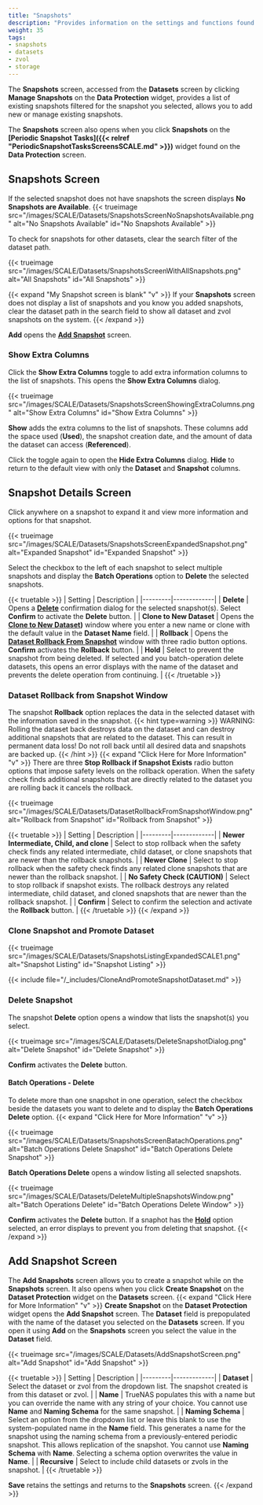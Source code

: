 ```yaml
---
title: "Snapshots"
description: "Provides information on the settings and functions found on the Snapshots screen."
weight: 35
tags:
- snapshots
- datasets
- zvol
- storage
---
```


The **Snapshots** screen, accessed from the **Datasets** screen by clicking **Manage Snapshots** on the **Data Protection** widget, provides a list of existing snapshots filtered for the snapshot you selected, allows you to add new or manage existing snapshots.

The **Snapshots** screen also opens when you click **Snapshots** on the **[Periodic Snapshot Tasks]({{< relref "PeriodicSnapshotTasksScreensSCALE.md" >}})** widget found on the **Data Protection** screen.

## Snapshots Screen

If the selected snapshot does not have snapshots the screen displays **No Snapshots are Available**.
{{< trueimage src="/images/SCALE/Datasets/SnapshotsScreenNoSnapshotsAvailable.png" alt="No Snapshots Available" id="No Snapshots Available" >}}

To check for snapshots for other datasets, clear the search filter of the dataset path.

{{< trueimage src="/images/SCALE/Datasets/SnapshotsScreenWithAllSnapshots.png" alt="All Snapshots" id="All Snapshots" >}}

{{< expand "My Snapshot screen is blank" "v" >}}
If your **Snapshots** screen does not display a list of snapshots and you know you added snapshots, clear the dataset path in the search field to show all dataset and zvol snapshots on the system.
{{< /expand >}}

**Add** opens the **[Add Snapshot](#add-snapshot-screen)** screen.

### Show Extra Columns

Click the **Show Extra Columns** toggle to add extra information columns to the list of snapshots. This opens the **Show Extra Columns** dialog.

{{< trueimage src="/images/SCALE/Datasets/SnapshotsScreenShowingExtraColumns.png" alt="Show Extra Columns" id="Show Extra Columns" >}}

**Show** adds the extra columns to the list of snapshots. These columns add the space used (**Used**), the snapshot creation date, and the amount of data the dataset can access (**Referenced**).

Click the toggle again to open the **Hide Extra Columns** dialog. **Hide** to return to the default view with only the **Dataset** and **Snapshot** columns.

## Snapshot Details Screen
Click anywhere on a snapshot to expand it and view more information and options for that snapshot.

{{< trueimage src="/images/SCALE/Datasets/SnapshotsScreenExpandedSnapshot.png" alt="Expanded Snapshot" id="Expanded Snapshot" >}}

Select the checkbox to the left of each snapshot to select multiple snapshots and display the **Batch Operations** option to **Delete** the selected snapshots.

{{< truetable >}}
| Setting | Description |
|---------|-------------|
| **Delete** | Opens a **[Delete](#delete-snapshot)** confirmation dialog for the selected snapshot(s). Select **Confirm** to activate the **Delete** button. |
| **Clone to New Dataset** | Opens the **[Clone to New Dataset](#clone-snapshot))** window where you enter a new name or clone with the default value in the **Dataset Name** field. |
| **Rollback** | Opens the **[Dataset Rollback From Snapshot](#dataset-rollback-from-snapshot-dialog)** window with three radio button options. **Confirm** activates the **Rollback** button. |
| **Hold** | Select to prevent the snapshot from being deleted. If selected and you batch-operation delete datasets, this opens an error displays with the name of the dataset and prevents the delete operation from continuing. |
{{< /truetable >}}

### Dataset Rollback from Snapshot Window
The snapshot **Rollback** option replaces the data in the selected dataset with the information saved in the snapshot.
{{< hint type=warning >}}
WARNING: Rolling the dataset back destroys data on the dataset and can destroy additional snapshots that are related to the dataset.
This can result in permanent data loss!
Do not roll back until all desired data and snapshots are backed up.
{{< /hint >}}
{{< expand "Click Here for More Information" "v" >}}
There are three **Stop Rollback if Snapshot Exists** radio button options that impose safety levels on the rollback operation.
When the safety check finds additional snapshots that are directly related to the dataset you are rolling back it cancels the rollback.

{{< trueimage src="/images/SCALE/Datasets/DatasetRollbackFromSnapshotWindow.png" alt="Rollback from Snapshot" id="Rollback from Snapshot" >}}

{{< truetable >}}
| Setting | Description |
|---------|-------------|
| **Newer Intermediate, Child, and clone** | Select to stop rollback when the safety check finds any related intermediate, child dataset, or clone snapshots that are newer than the rollback snapshots. |
| **Newer Clone** | Select to stop rollback when the safety check finds any related clone snapshots that are newer than the rollback snapshot. |
| **No Safety Check (CAUTION)** | Select to stop rollback if snapshot exists. The rollback destroys any related intermediate, child dataset, and cloned snapshots that are newer than the rollback snapshot.  |
| **Confirm** | Select to confirm the selection and activate the **Rollback** button. |
{{< /truetable >}}
{{< /expand >}}

### Clone Snapshot and Promote Dataset

{{< trueimage src="/images/SCALE/Datasets/SnapshotsListingExpandedSCALE1.png" alt="Snapshot Listing" id="Snapshot Listing" >}}

{{< include file="/_includes/CloneAndPromoteSnapshotDataset.md" >}}

### Delete Snapshot
The snapshot **Delete** option opens a window that lists the snapshot(s) you select.

{{< trueimage src="/images/SCALE/Datasets/DeleteSnapshotDialog.png" alt="Delete Snapshot" id="Delete Snapshot" >}}

**Confirm** activates the **Delete** button.

#### Batch Operations - Delete
To delete more than one snapshot in one operation, select the checkbox beside the datasets you want to delete and to display the **Batch Operations Delete** option.
{{< expand "Click Here for More Information" "v" >}}

{{< trueimage src="/images/SCALE/Datasets/SnapshotsScreenBatachOperations.png" alt="Batch Operations Delete Snapshot" id="Batch Operations Delete Snapshot" >}}

**Batch Operations Delete** opens a window listing all selected snapshots.

{{< trueimage src="/images/SCALE/Datasets/DeleteMultipleSnapshotsWindow.png" alt="Batch Operations Delete" id="Batch Operations Delete Window" >}}

**Confirm** activates the **Delete** button. If a snaphot has the **[Hold](#snapshot-details-screen)** option selected, an error displays to prevent you from deleting that snapshot.
{{< /expand >}}
## Add Snapshot Screen

The **Add Snapshots** screen allows you to create a snapshot while on the **Snapshots** screen. It also opens when you click **Create Snapshot** on the **Dataset Protection** widget on the **Datasets** screen.
{{< expand "Click Here for More Information" "v" >}}
**Create Snapshot** on the **Dataset Protection** widget opens the **Add Snapshot** screen. The **Dataset** field is prepopulated with the name of the dataset you selected on the **Datasets** screen. If you open it using **Add** on the **Snapshots** screen you select the value in the **Dataset** field.

{{< trueimage src="/images/SCALE/Datasets/AddSnapshotScreen.png" alt="Add Snapshot" id="Add Snapshot" >}}

{{< truetable >}}
| Setting | Description |
|---------|-------------|
| **Dataset** | Select the dataset or zvol from the dropdown list. The snapshot created is from this dataset or zvol. |
| **Name** | TrueNAS populates this with a name but you can override the name with any string of your choice. You cannot use **Name** and **Naming Schema** for the same snapshot. |
| **Naming Schema** | Select an option from the dropdown list or leave this blank to use the system-populated name in the **Name** field. This generates a name for the snapshot using the naming schema from a previously-entered periodic snapshot. This allows replication of the snapshot. You cannot use **Naming Schema** with **Name**. Selecting a schema option overwrites the value in **Name**. |
| **Recursive** | Select to include child datasets or zvols in the snapshot. |
{{< /truetable >}}

**Save** retains the settings and returns to the **Snapshots** screen.
{{< /expand >}}
